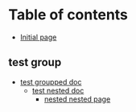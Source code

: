 # Table of contents

* [Initial page](README.md)

## test group

* [test groupped doc](test-group/test-groupped-doc/README.md)
  * [test nested doc](test-group/test-groupped-doc/test-nested-doc/README.md)
    * [nested nested page](test-group/test-groupped-doc/test-nested-doc/nested-nested-page.md)

